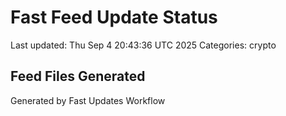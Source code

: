 # Fast Feed Update Status
Last updated: Thu Sep  4 20:43:36 UTC 2025
Categories: crypto

## Feed Files Generated

Generated by Fast Updates Workflow
